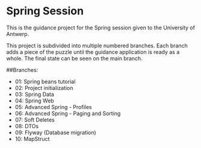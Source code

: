 # Spring Session
This is the guidance project for the Spring session given to the University of Antwerp.

This project is subdivided into multiple numbered branches. Each branch adds a piece of the puzzle until the guidance application is ready as a whole. 
The final state can be seen on the main branch.

##Branches:

- 01: Spring beans tutorial
- 02: Project initialization
- 03: Spring Data
- 04: Spring Web
- 05: Advanced Spring - Profiles
- 06: Advanced Spring - Paging and Sorting
- 07: Soft Deletes
- 08: DTOs
- 09: Flyway (Database migration)
- 10: MapStruct
